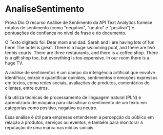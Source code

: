 # AnaliseSentimento
Prova Dio
O recurso Análise de Sentimento da API Text Analytics fornece rótulos de sentimento (como "negativo", "neutro" e "positivo") e pontuações de confiança no nível da frase e do documento.

O Texto digitado foi:
Dear mom and dad. Sarah and I are having lots of fun here! The hotel is great. There is a huge swimming pool, and there are two tennis courts. There are three restaurants, and there is a coffee shop. There is a gift shop too, but everything is too expensive. In our room there is a huge TV.

A análise de sentimentos é um campo da inteligência artificial que envolve identificar, extrair e quantificar opiniões, sentimentos e emoções expressos em textos, como redes sociais, avaliações de produtos, comentários de clientes, entre outros.

Ela utiliza técnicas de processamento de linguagem natural (PLN) e aprendizado de máquina para classificar o sentimento de um texto em categorias como positivo, negativo ou neutro.

Essa análise é útil para empresas entenderem a percepção do público em relação a produtos, serviços ou eventos, e também para monitorar a reputação de uma marca nas mídias sociais.
